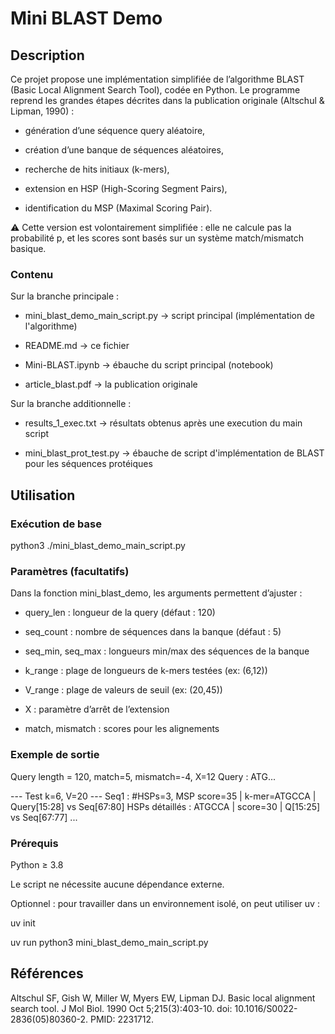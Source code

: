 # Mini BLAST Demo

## Description

Ce projet propose une implémentation simplifiée de l’algorithme BLAST (Basic Local Alignment Search Tool), codée en Python.
Le programme reprend les grandes étapes décrites dans la publication originale (Altschul & Lipman, 1990) :

- génération d’une séquence query aléatoire,

- création d’une banque de séquences aléatoires,

- recherche de hits initiaux (k-mers),

- extension en HSP (High-Scoring Segment Pairs),

- identification du MSP (Maximal Scoring Pair).

⚠️ Cette version est volontairement simplifiée : elle ne calcule pas la probabilité p, et les scores sont basés sur un système match/mismatch basique.

### Contenu

Sur la branche principale : 

- mini_blast_demo_main_script.py → script principal (implémentation de l'algorithme)

- README.md → ce fichier   

- Mini-BLAST.ipynb → ébauche du script principal (notebook)

- article_blast.pdf → la publication originale


Sur la branche additionnelle :

- results_1_exec.txt → résultats obtenus après une execution du main script

- mini_blast_prot_test.py → ébauche de script d'implémentation de BLAST pour les séquences protéiques


## Utilisation 

### Exécution de base

python3 ./mini_blast_demo_main_script.py

### Paramètres (facultatifs)

Dans la fonction mini_blast_demo, les arguments permettent d’ajuster :

- query_len : longueur de la query (défaut : 120)

- seq_count : nombre de séquences dans la banque (défaut : 5)

- seq_min, seq_max : longueurs min/max des séquences de la banque

- k_range : plage de longueurs de k-mers testées (ex: (6,12))

- V_range : plage de valeurs de seuil (ex: (20,45))

- X : paramètre d’arrêt de l’extension

- match, mismatch : scores pour les alignements


### Exemple de sortie

Query length = 120, match=5, mismatch=-4, X=12
Query : ATG...

--- Test k=6, V=20 ---
Seq1 : #HSPs=3, MSP score=35 | k-mer=ATGCCA | Query[15:28] vs Seq[67:80]
  HSPs détaillés :
    ATGCCA | score=30 | Q[15:25] vs Seq[67:77]
    ...


### Prérequis

Python ≥ 3.8

Le script ne nécessite aucune dépendance externe.

Optionnel : pour travailler dans un environnement isolé, on peut utiliser uv : 

uv init

uv run python3 mini_blast_demo_main_script.py


## Références

Altschul SF, Gish W, Miller W, Myers EW, Lipman DJ. Basic local alignment search tool. J Mol Biol. 1990 Oct 5;215(3):403-10. doi: 10.1016/S0022-2836(05)80360-2. PMID: 2231712.



